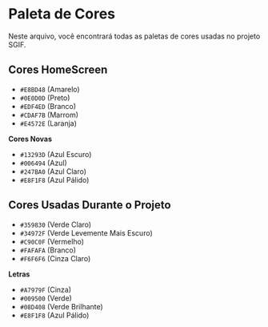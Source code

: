 # Paleta de Cores

Neste arquivo, você encontrará todas as paletas de cores usadas no projeto SGIF.

## Cores HomeScreen

- `#E8BD48` (Amarelo)
- `#0E0D0D` (Preto)
- `#EDF4ED` (Branco)
- `#CDAF7B` (Marrom)
- `#E4572E` (Laranja)

**Cores Novas**

- `#13293D` (Azul Escuro)
- `#006494` (Azul)
- `#247BA0` (Azul Claro)
- `#E8F1F8` (Azul Pálido)

## Cores Usadas Durante o Projeto

- `#359830` (Verde Claro)
- `#34972F` (Verde Levemente Mais Escuro)
- `#C90C0F` (Vermelho)
- `#FAFAFA` (Branco)
- `#F6F6F6` (Cinza Claro)

**Letras**

- `#A7979F` (Cinza)
- `#009500` (Verde)
- `#08D408` (Verde Brilhante)
- `#E8F1F8` (Azul Pálido)
